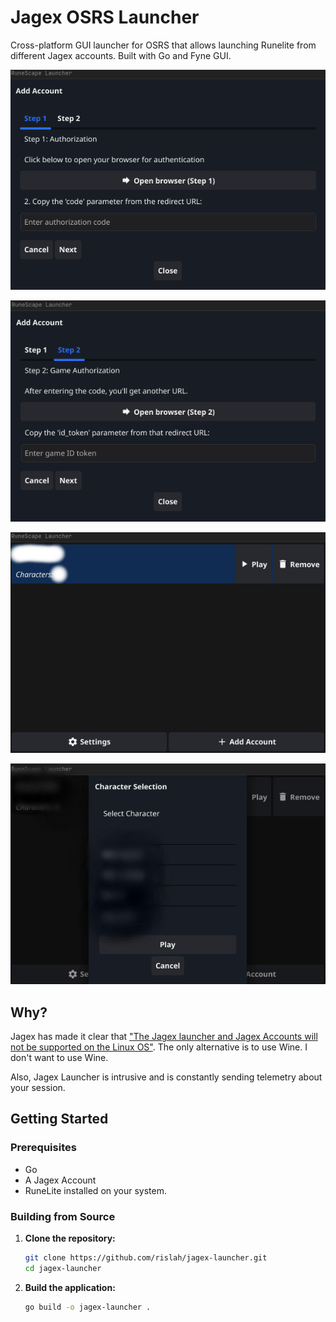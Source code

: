 # Jagex OSRS Launcher

Cross-platform GUI launcher for OSRS that allows launching Runelite from different Jagex accounts. Built with Go and Fyne GUI.


![Screenshot 1](screenshot.png)

![Screenshot 2](screenshot2.png)

![Screenshot 3](screenshot3.png)

![Screenshot 4](screenshot4.jpg)

## Why?
Jagex has made it clear that ["The Jagex launcher and Jagex Accounts will not be supported on the Linux OS"](https://help.jagex.com/hc/en-gb/articles/13413514881937). The only alternative is to use Wine. I don't want to use Wine.

Also, Jagex Launcher is intrusive and is constantly sending telemetry about your session.

## Getting Started

### Prerequisites

*   Go
*   A Jagex Account
*   RuneLite installed on your system.

### Building from Source

1.  **Clone the repository:**
    ```bash
    git clone https://github.com/rislah/jagex-launcher.git
    cd jagex-launcher
    ```
2.  **Build the application:**
    ```bash
    go build -o jagex-launcher .
    ```
